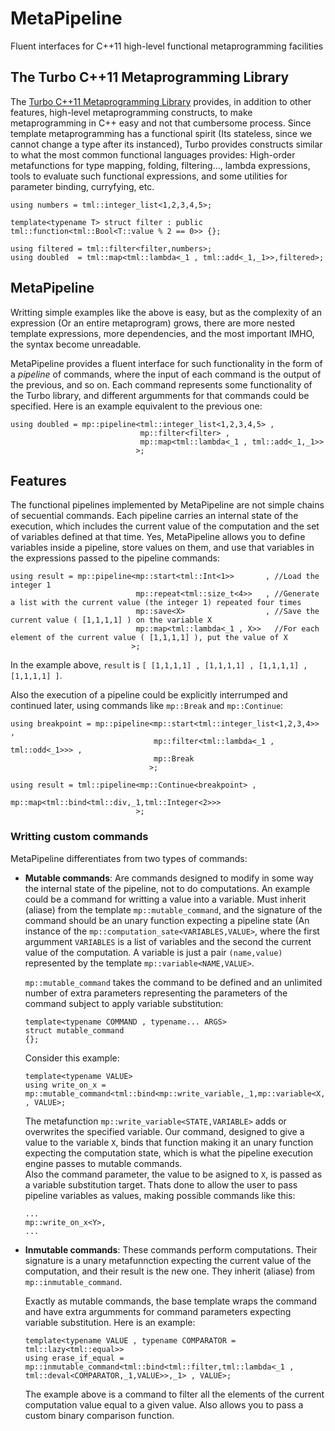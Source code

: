MetaPipeline
============

Fluent interfaces for C++11 high-level functional metaprogramming facilities


## The Turbo C++11 Metaprogramming Library

The [Turbo C++11 Metaprogramming Library]() provides, in addition to other features, high-level metaprogramming constructs, to make metaprogramming in C++ easy and not 
that cumbersome process. Since template metaprogramming has a functional spirit (Its stateless, since we cannot change a type after its instanced), Turbo provides constructs
similar to what the most common functional languages provides: High-order metafunctions for type mapping, folding, filtering..., lambda expressions, tools to evaluate such functional expressions,
and some utilities for parameter binding, curryfying, etc.

    using numbers = tml::integer_list<1,2,3,4,5>;

    template<typename T> struct filter : public tml::function<tml::Bool<T::value % 2 == 0>> {};
    
    using filtered = tml::filter<filter,numbers>;
    using doubled  = tml::map<tml::lambda<_1 , tml::add<_1,_1>>,filtered>;

## MetaPipeline

Writting simple examples like the above is easy, but as the complexity of an expression (Or an entire metaprogram) grows, there are more nested template expressions, more
dependencies, and the most important IMHO, the syntax become unreadable.

MetaPipeline provides a fluent interface for such functionality in the form of a *pipeline* of commands, where the input of each command is the output of the previous, and so on.
Each command represents some functionality of the Turbo library, and different argumments for that commands could be specified. Here is an example equivalent to the previous one:

    using doubled = mp::pipeline<tml::integer_list<1,2,3,4,5> , 
                                 mp::filter<filter> ,
                                 mp::map<tml::lambda<_1 , tml::add<_1,_1>>
                                >;

## Features

The functional pipelines implemented by MetaPipeline are not simple chains of secuential commands. Each pipeline carries an internal state of the execution, which includes the
current value of the computation and the set of variables defined at that time. Yes, MetaPipeline allows you to define variables inside a pipeline, store values on them, and use
that variables in the expressions passed to the pipeline commands:

    using result = mp::pipeline<mp::start<tml::Int<1>>       , //Load the integer 1
                                mp::repeat<tml::size_t<4>>   , //Generate a list with the current value (the integer 1) repeated four times 
                                mp::save<X>                  , //Save the current value ( [1,1,1,1] ) on the variable X
                                mp::map<tml::lambda<_1 , X>>   //For each element of the current value ( [1,1,1,1] ), put the value of X
                               >;

In the example above, `result` is `[ [1,1,1,1] , [1,1,1,1] , [1,1,1,1] , [1,1,1,1] ]`.

Also the execution of a pipeline could be explicitly interrumped and continued later, using commands like `mp::Break` and `mp::Continue`:


    using breakpoint = mp::pipeline<mp::start<tml::integer_list<1,2,3,4>>      ,
                                    mp::filter<tml::lambda<_1 , tml::odd<_1>>> ,
                                    mp::Break
                                   >;

    using result = tml::pipeline<mp::Continue<breakpoint> , 
                                 mp::map<tml::bind<tml::div,_1,tml::Integer<2>>>
                                >;

### Writting custom commands

MetaPipeline differentiates from two types of commands:

 - **Mutable commands**: Are commands designed to modify in some way the internal state of the pipeline, not to do computations. An example could be a command for
   writting a value into a variable. Must inherit (aliase) from the template `mp::mutable_command`, and the signature of the command should be an unary function expecting
   a pipeline state (An instance of the `mp::computation_sate<VARIABLES,VALUE>`, where the first argumment `VARIABLES` is a list of variables and the second the current value 
   of the computation. A variable is just a pair `(name,value)` represented by the template `mp::variable<NAME,VALUE>`.  

   `mp::mutable_command` takes the command to be defined and an unlimited number of extra parameters representing the parameters of the command subject to apply variable
   substitution:
   
       template<typename COMMAND , typename... ARGS>
       struct mutable_command
       {};

   Consider this example:

       template<typename VALUE>
       using write_on_x = mp::mutable_command<tml::bind<mp::write_variable,_1,mp::variable<X,VALUE>> , VALUE>;

   The metafunction `mp::write_variable<STATE,VARIABLE>` adds or overwrites the specified variable. Our command, designed to give a value to the variable `X`, binds that
   function making it an unary function expecting the computation state, which is what the pipeline execution engine passes to mutable commands.  
   Also the command parameter, the value to be asigned to `X`, is passed as a variable substitution target. Thats done to allow the user to pass pipeline variables as values,
   making possible commands like this:

       ...
       mp::write_on_x<Y>,
       ... 
    

 - **Inmutable commands**:  These commands perform computations. Their signature is a unary metafunnction expecting the current value of the computation, and their result is
   the new one. They inherit (aliase) from `mp::inmutable_command`.  
   
   Exactly as mutable commands, the base template wraps the command and have extra argumments for command parameters expecting variable substitution. Here is an example:

       template<typename VALUE , typename COMPARATOR = tml::lazy<tml::equal>>
       using erase_if_equal = mp::inmutable_command<tml::bind<tml::filter,tml::lambda<_1 , tml::deval<COMPARATOR,_1,VALUE>>,_1> , VALUE>;
                              
   The example above is a command to filter all the elements of the current computation value equal to a given value. Also allows you to pass a custom binary comparison function.
